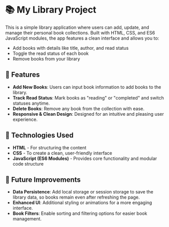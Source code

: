 # 📚 My Library Project

This is a simple library application where users can add, update, and manage their personal book collections. Built with HTML, CSS, and ES6 JavaScript modules, the app features a clean interface and allows you to:

- Add books with details like title, author, and read status
- Toggle the read status of each book
- Remove books from your library

## 🌟 Features

- **Add New Books**: Users can input book information to add books to the library.
- **Track Read Status**: Mark books as "reading" or "completed" and switch statuses anytime.
- **Delete Books**: Remove any book from the collection with ease.
- **Responsive & Clean Design**: Designed for an intuitive and pleasing user experience.

## 🚀 Technologies Used

- **HTML** - For structuring the content
- **CSS** - To create a clean, user-friendly interface
- **JavaScript (ES6 Modules)** - Provides core functionality and modular code structure

## 📌 Future Improvements

- **Data Persistence**: Add local storage or session storage to save the library data, so books remain even after refreshing the page.
- **Enhanced UI**: Additional styling or animations for a more engaging interface.
- **Book Filters**: Enable sorting and filtering options for easier book management.
